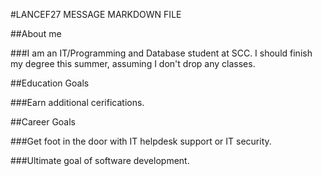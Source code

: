 #LANCEF27 MESSAGE MARKDOWN FILE

##About me

###I am an IT/Programming and Database student at SCC. I should finish my degree this summer, assuming I don't drop any classes. 

##Education Goals

###Earn additional cerifications.

##Career Goals

###Get foot in the door with IT helpdesk support or IT security.

###Ultimate goal of software development.

